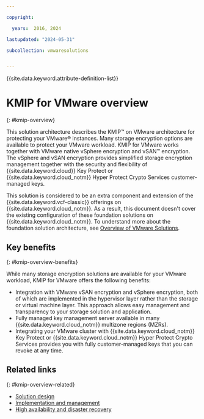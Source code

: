 ```yaml
---

copyright:

  years:  2016, 2024

lastupdated: "2024-05-31"

subcollection: vmwaresolutions


---
```


{{site.data.keyword.attribute-definition-list}}

# KMIP for VMware overview
{: #kmip-overview}

This solution architecture describes the KMIP™ on VMware architecture for protecting your VMware® instances. Many storage encryption options are available to protect your VMware workload. KMIP for VMware works together with VMware native vSphere encryption and vSAN™ encryption. The vSphere and vSAN encryption provides simplified storage encryption management together with the security and flexibility of {{site.data.keyword.cloud}} Key Protect or {{site.data.keyword.cloud_notm}} Hyper Protect Crypto Services customer-managed keys.

This solution is considered to be an extra component and extension of the {{site.data.keyword.vcf-classic}} offerings on {{site.data.keyword.cloud_notm}}. As a result, this document doesn't cover the existing configuration of these foundation solutions on {{site.data.keyword.cloud_notm}}. To understand more about the foundation solution architecture, see [Overview of VMware Solutions](/docs/vmwaresolutions?topic=vmwaresolutions-solution_overview).

## Key benefits
{: #kmip-overview-benefits}

While many storage encryption solutions are available for your VMware workload, KMIP for VMware offers the following benefits:

* Integration with VMware vSAN encryption and vSphere encryption, both of which are implemented in the hypervisor layer rather than the storage or virtual machine layer. This approach allows easy management and transparency to your storage solution and application.
* Fully managed key management server available in many {{site.data.keyword.cloud_notm}} multizone regions (MZRs).
* Integrating your VMware cluster with {{site.data.keyword.cloud_notm}} Key Protect or {{site.data.keyword.cloud_notm}} Hyper Protect Crypto Services provides you with fully customer-managed keys that you can revoke at any time.

## Related links
{: #kmip-overview-related}

* [Solution design](/docs/vmwaresolutions?topic=vmwaresolutions-kmip-design)
* [Implementation and management](/docs/vmwaresolutions?topic=vmwaresolutions-kmip-implementation)
* [High availability and disaster recovery](/docs/vmwaresolutions?topic=vmwaresolutions-kmip-hadr)
